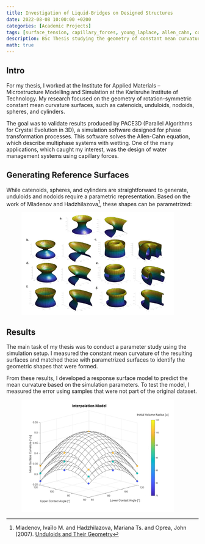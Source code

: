 ```yaml
---
title: Investigation of Liquid-Bridges on Designed Structures
date: 2022-08-08 10:00:00 +0200
categories: [Academic Projects]
tags: [surface_tension, capillary_forces, young_laplace, allen_cahn, constant_mean_curvature]
description: BSc Thesis studying the geometry of constant mean curvature surfaces
math: true
---
```

## Intro
For my thesis, I worked at the Institute for Applied Materials – Microstructure Modelling and Simulation at the Karlsruhe Institute of Technology. My research focused on the geometry of rotation-symmetric constant mean curvature surfaces, such as catenoids, unduloids, nodoids, spheres, and cylinders.  

The goal was to validate results produced by PACE3D (Parallel Algorithms for Crystal Evolution in 3D), a simulation software designed for phase transformation processes. This software solves the Allen-Cahn equation, which describe multiphase systems with wetting. One of the many applications, which caught my interest, was the design of water management systems using capillary forces.   

## Generating Reference Surfaces
While catenoids, spheres, and cylinders are straightforward to generate, unduloids and nodoids require a parametric representation. Based on the work of Mladenov and Hadzhilazova[^1], these shapes can be parametrized:  

<figure>
    <img src="../assets/img/bsc_thesis/reference_geometries.png" alt="diagram" width="400"/>
</figure>

## Results
The main task of my thesis was to conduct a parameter study using the simulation setup. I measured the constant mean curvature of the resulting surfaces and matched these with parametrized surfaces to identify the geometric shapes that were formed.  

From these results, I developed a response surface model to predict the mean curvature based on the simulation parameters. To test the model, I measured the error using samples that were not part of the original dataset.  

<figure>
    <img src="../assets/img/bsc_thesis/model.png" alt="diagram" width="400"/>
</figure>


[^1]: Mladenov, Ivaïlo M. and Hadzhilazova, Mariana Ts. and Oprea, John (2007). [Unduloids and Their Geometry](https://www.emis.de/journals/AM/07-5/mladenov.pdf)

